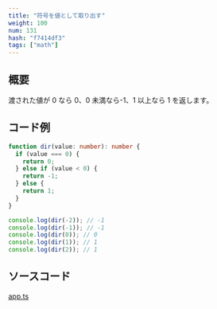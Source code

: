 ```yaml
---
title: "符号を値として取り出す"
weight: 100
num: 131
hash: "f7414df3"
tags: ["math"]
---
```


## 概要

渡された値が 0 なら 0、0 未満なら-1、1 以上なら 1 を返します。

## コード例

```typescript
function dir(value: number): number {
  if (value === 0) {
    return 0;
  } else if (value < 0) {
    return -1;
  } else {
    return 1;
  }
}
```

```typescript
console.log(dir(-2)); // -1
console.log(dir(-1)); // -1
console.log(dir(0)); // 0
console.log(dir(1)); // 1
console.log(dir(2)); // 1
```

## ソースコード

[app.ts](./static/code/f7414df3/app.ts)
